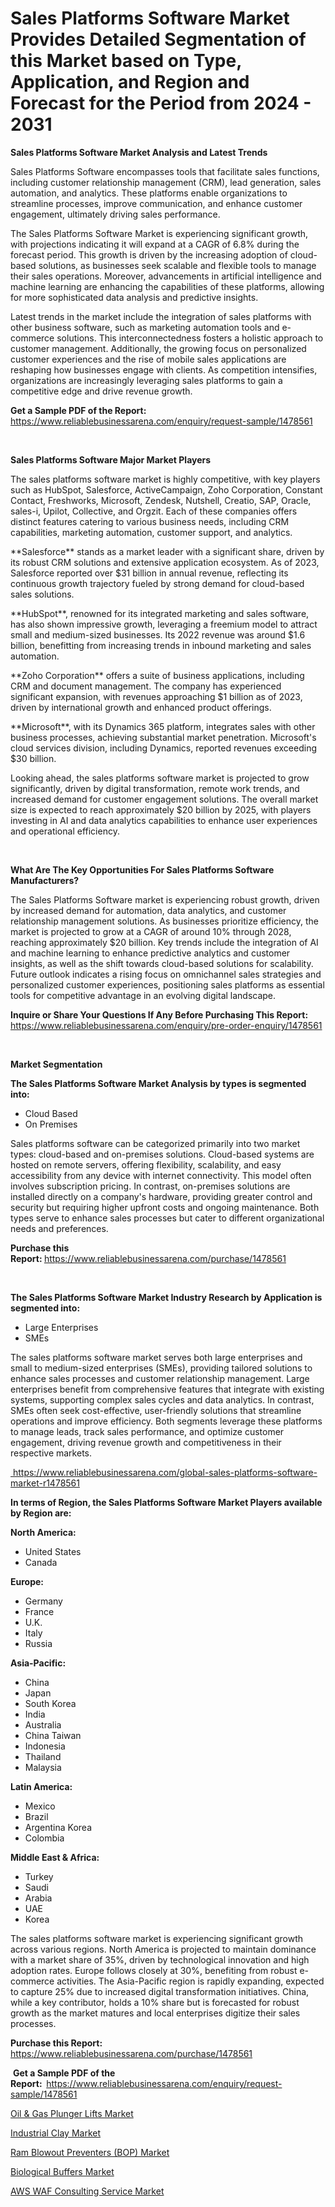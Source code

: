 <p><h1>Sales Platforms Software Market Provides Detailed Segmentation of this Market based on Type, Application, and Region and Forecast for the Period from 2024 - 2031</h1></p><p><strong>Sales Platforms Software Market Analysis and Latest Trends</strong></p>
<p><p>Sales Platforms Software encompasses tools that facilitate sales functions, including customer relationship management (CRM), lead generation, sales automation, and analytics. These platforms enable organizations to streamline processes, improve communication, and enhance customer engagement, ultimately driving sales performance.</p><p>The Sales Platforms Software Market is experiencing significant growth, with projections indicating it will expand at a CAGR of 6.8% during the forecast period. This growth is driven by the increasing adoption of cloud-based solutions, as businesses seek scalable and flexible tools to manage their sales operations. Moreover, advancements in artificial intelligence and machine learning are enhancing the capabilities of these platforms, allowing for more sophisticated data analysis and predictive insights.</p><p>Latest trends in the market include the integration of sales platforms with other business software, such as marketing automation tools and e-commerce solutions. This interconnectedness fosters a holistic approach to customer management. Additionally, the growing focus on personalized customer experiences and the rise of mobile sales applications are reshaping how businesses engage with clients. As competition intensifies, organizations are increasingly leveraging sales platforms to gain a competitive edge and drive revenue growth.</p></p>
<p><strong>Get a Sample PDF of the Report:&nbsp;</strong> <a href="https://www.reliablebusinessarena.com/enquiry/request-sample/1478561?utm_campaign=1288&utm_medium=2&utm_source=Github&utm_content=ia&utm_term=28092024&utm_id=sales-platforms-software">https://www.reliablebusinessarena.com/enquiry/request-sample/1478561</a></p>
<p>&nbsp;</p>
<p><strong>Sales Platforms Software Major Market Players</strong></p>
<p><p>The sales platforms software market is highly competitive, with key players such as HubSpot, Salesforce, ActiveCampaign, Zoho Corporation, Constant Contact, Freshworks, Microsoft, Zendesk, Nutshell, Creatio, SAP, Oracle, sales-i, Upilot, Collective, and Orgzit. Each of these companies offers distinct features catering to various business needs, including CRM capabilities, marketing automation, customer support, and analytics.</p><p>**Salesforce** stands as a market leader with a significant share, driven by its robust CRM solutions and extensive application ecosystem. As of 2023, Salesforce reported over $31 billion in annual revenue, reflecting its continuous growth trajectory fueled by strong demand for cloud-based sales solutions.</p><p>**HubSpot**, renowned for its integrated marketing and sales software, has also shown impressive growth, leveraging a freemium model to attract small and medium-sized businesses. Its 2022 revenue was around $1.6 billion, benefitting from increasing trends in inbound marketing and sales automation.</p><p>**Zoho Corporation** offers a suite of business applications, including CRM and document management. The company has experienced significant expansion, with revenues approaching $1 billion as of 2023, driven by international growth and enhanced product offerings.</p><p>**Microsoft**, with its Dynamics 365 platform, integrates sales with other business processes, achieving substantial market penetration. Microsoft's cloud services division, including Dynamics, reported revenues exceeding $30 billion.</p><p>Looking ahead, the sales platforms software market is projected to grow significantly, driven by digital transformation, remote work trends, and increased demand for customer engagement solutions. The overall market size is expected to reach approximately $20 billion by 2025, with players investing in AI and data analytics capabilities to enhance user experiences and operational efficiency.</p></p>
<p>&nbsp;</p>
<p><strong>What Are The Key Opportunities For Sales Platforms Software Manufacturers?</strong></p>
<p><p>The Sales Platforms Software market is experiencing robust growth, driven by increased demand for automation, data analytics, and customer relationship management solutions. As businesses prioritize efficiency, the market is projected to grow at a CAGR of around 10% through 2028, reaching approximately $20 billion. Key trends include the integration of AI and machine learning to enhance predictive analytics and customer insights, as well as the shift towards cloud-based solutions for scalability. Future outlook indicates a rising focus on omnichannel sales strategies and personalized customer experiences, positioning sales platforms as essential tools for competitive advantage in an evolving digital landscape.</p></p>
<p><strong>Inquire or Share Your Questions If Any Before Purchasing This Report:</strong> <a href="https://www.reliablebusinessarena.com/enquiry/pre-order-enquiry/1478561?utm_campaign=1288&utm_medium=2&utm_source=Github&utm_content=ia&utm_term=28092024&utm_id=sales-platforms-software">https://www.reliablebusinessarena.com/enquiry/pre-order-enquiry/1478561</a></p>
<p>&nbsp;</p>
<p><strong>Market Segmentation</strong></p>
<p><strong>The Sales Platforms Software Market Analysis by types is segmented into:</strong></p>
<p><ul><li>Cloud Based</li><li>On Premises</li></ul></p>
<p><p>Sales platforms software can be categorized primarily into two market types: cloud-based and on-premises solutions. Cloud-based systems are hosted on remote servers, offering flexibility, scalability, and easy accessibility from any device with internet connectivity. This model often involves subscription pricing. In contrast, on-premises solutions are installed directly on a company's hardware, providing greater control and security but requiring higher upfront costs and ongoing maintenance. Both types serve to enhance sales processes but cater to different organizational needs and preferences.</p></p>
<p><strong>Purchase this Report:&nbsp;</strong><a href="https://www.reliablebusinessarena.com/purchase/1478561?utm_campaign=1288&utm_medium=2&utm_source=Github&utm_content=ia&utm_term=28092024&utm_id=sales-platforms-software">https://www.reliablebusinessarena.com/purchase/1478561</a></p>
<p>&nbsp;</p>
<p><strong>The Sales Platforms Software Market Industry Research by Application is segmented into:</strong></p>
<p><ul><li>Large Enterprises</li><li>SMEs</li></ul></p>
<p><p>The sales platforms software market serves both large enterprises and small to medium-sized enterprises (SMEs), providing tailored solutions to enhance sales processes and customer relationship management. Large enterprises benefit from comprehensive features that integrate with existing systems, supporting complex sales cycles and data analytics. In contrast, SMEs often seek cost-effective, user-friendly solutions that streamline operations and improve efficiency. Both segments leverage these platforms to manage leads, track sales performance, and optimize customer engagement, driving revenue growth and competitiveness in their respective markets.</p></p>
<p><a href="https://www.reliablebusinessarena.com/global-sales-platforms-software-market-r1478561?utm_campaign=1288&utm_medium=2&utm_source=Github&utm_content=ia&utm_term=28092024&utm_id=sales-platforms-software">&nbsp;https://www.reliablebusinessarena.com/global-sales-platforms-software-market-r1478561</a></p>
<p><strong>In terms of Region, the Sales Platforms Software Market Players available by Region are:</strong></p>
<p>
    <p> <strong> North America: </strong>
        <ul>
            <li>United States</li>
            <li>Canada</li>
        </ul>
        </p> 
    <p> <strong> Europe: </strong>
        <ul>
            <li>Germany</li>
            <li>France</li>
            <li>U.K.</li>
            <li>Italy</li>
            <li>Russia</li>
        </ul>
        </p> 
    <p> <strong> Asia-Pacific: </strong>
        <ul>
            <li>China</li>
            <li>Japan</li>
            <li>South Korea</li>
            <li>India</li>
            <li>Australia</li>
            <li>China Taiwan</li>
            <li>Indonesia</li>
            <li>Thailand</li>
            <li>Malaysia</li>
        </ul>
        </p> 
    <p> <strong> Latin America: </strong>
        <ul>
            <li>Mexico</li>
            <li>Brazil</li>
            <li>Argentina Korea</li>
            <li>Colombia</li>
        </ul>
        </p> 
    <p> <strong> Middle East & Africa: </strong>
        <ul>
            <li>Turkey</li>
            <li>Saudi</li>
            <li>Arabia</li>
            <li>UAE</li>
            <li>Korea</li>
        </ul>
    </p>
    </p>
<p><p>The sales platforms software market is experiencing significant growth across various regions. North America is projected to maintain dominance with a market share of 35%, driven by technological innovation and high adoption rates. Europe follows closely at 30%, benefiting from robust e-commerce activities. The Asia-Pacific region is rapidly expanding, expected to capture 25% due to increased digital transformation initiatives. China, while a key contributor, holds a 10% share but is forecasted for robust growth as the market matures and local enterprises digitize their sales processes.</p></p>
<p><strong>Purchase this Report: </strong><a href="https://www.reliablebusinessarena.com/purchase/1478561?utm_campaign=1288&utm_medium=2&utm_source=Github&utm_content=ia&utm_term=28092024&utm_id=sales-platforms-software">https://www.reliablebusinessarena.com/purchase/1478561</a></p>
<p>&nbsp;<strong>Get a Sample PDF of the Report:&nbsp;&nbsp;</strong><a href="https://www.reliablebusinessarena.com/enquiry/request-sample/1478561?utm_campaign=1288&utm_medium=2&utm_source=Github&utm_content=ia&utm_term=28092024&utm_id=sales-platforms-software">https://www.reliablebusinessarena.com/enquiry/request-sample/1478561</a></p>
<p><strong></strong></p>
<p><p><a href="https://issuu.com/reportprime-2/docs/oil-gas-plunger-lifts-market-size-2_ea514db2a558dc?utm_campaign=1288&utm_medium=2&utm_source=Github&utm_content=ia&utm_term=28092024&utm_id=sales-platforms-software">Oil & Gas Plunger Lifts Market</a></p><p><a href="https://www.linkedin.com/pulse/industrial-clay-market-global-insights-sales-trends-2024-2031-rmtgc?utm_campaign=1288&utm_medium=2&utm_source=Github&utm_content=ia&utm_term=28092024&utm_id=sales-platforms-software">Industrial Clay Market</a></p><p><a href="https://issuu.com/reportprime-2/docs/ram-blowout-preventers-bop-market-s_e1464d6dbd983a?utm_campaign=1288&utm_medium=2&utm_source=Github&utm_content=ia&utm_term=28092024&utm_id=sales-platforms-software">Ram Blowout Preventers (BOP) Market</a></p><p><a href="https://www.linkedin.com/pulse/global-biological-buffers-market-share-growth-opportunities-size-qpqyc?utm_campaign=1288&utm_medium=2&utm_source=Github&utm_content=ia&utm_term=28092024&utm_id=sales-platforms-software">Biological Buffers Market</a></p><p><a href="https://github.com/gulaimolin/Market-Research-Report-List-6/blob/main/aws-waf-consulting-service-market.md?utm_campaign=1288&utm_medium=2&utm_source=Github&utm_content=ia&utm_term=28092024&utm_id=sales-platforms-software">AWS WAF Consulting Service Market</a></p></p>